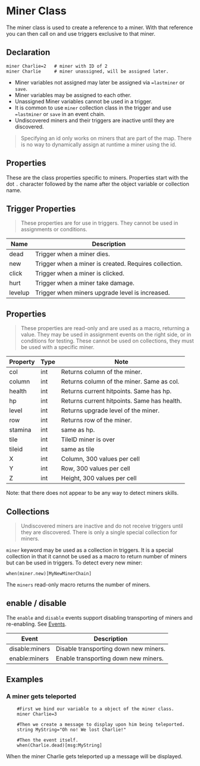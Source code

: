# Miner Class
The miner class is used to create a reference to a miner. With that reference you can then call on and use triggers exclusive to that miner.

## Declaration
```mms
miner Charlie=2   # miner with ID of 2
miner Charlie     # miner unassigned, will be assigned later.
```

- Miner variables not assigned may later be assigned via `=lastminer` or `save`.
- Miner variables may be assigned to each other.
- Unassigned Miner variables cannot be used in a trigger.
- It is common to use `miner` collection class in the trigger and use `=lastminer` or `save` in an event chain.
- Undiscovered miners and their triggers are inactive until they are discovered.

>Specifying an id only works on miners that are part of the map. There is no way to dynamically assign at runtime a miner using the id.

## Properties
These are the class properties specific to miners.  Properties start with the dot `.` character followed by the name after the object variable or collection name.


## Trigger Properties 
>These properties are for use in triggers. They cannot be used in assignments or conditions.

|Name|Description|
|---|---|
|dead|Trigger when a miner dies.|
|new|Trigger when a miner is created. Requires collection. |
|click|Trigger when a miner is clicked.|
|hurt|Trigger when a miner take damage.|
|levelup|Trigger when miners upgrade level is increased.|

## Properties
>These properties are read-only and are used as a macro, returning a value. They may be used in assignment events on the right side, or in conditions for testing. These cannot be used on collections, they must be used with a specific miner.

|Property|Type|Note|
|---|---|---|
|col|int|Returns column of the miner.|
|column|int|Returns column of the miner. Same as col.|
|health|int|Returns current hitpoints. Same has hp.|
|hp|int|Returns current hitpoints. Same has health.|
|level|int|Returns upgrade level of the miner.|
|row|int|Returns row of the miner.|
|stamina|int|same as hp.|
|tile|int|TileID miner is over|
|tileid|int|same as tile|
|X|int|Column, 300 values per cell|
|Y|int|Row, 300 values per cell|
|Z|int|Height, 300 values per cell|

Note: that there does not appear to be any way to detect miners skills.

## Collections

>Undiscovered miners are inactive and do not receive triggers until they are discovered. There is only a single special collection for miners.


`miner` keyword may be used as a collection in triggers.  It is a special collection in that it cannot be used as a macro to return number of miners but can be used in triggers. To detect every new miner:
```msg
when(miner.new)[MyNewMinerChain]
```

The `miners` read-only macro returns the number of miners.

## enable / disable
The `enable` and `disable` events support disabling transporting of miners and re-enabling. See [Events](_pages/Events).

|Event|Description|
|---|---|
|disable:miners|Disable transporting down new miners.|
|enable:miners|Enable transporting down new miners.|

## Examples 

### A miner gets teleported 

```mms
	#First we bind our variable to a object of the miner class.
	miner Charlie=3
	
	#Then we create a message to display upon him being teleported.
	string MyString="Oh no! We lost Charlie!"

	#Then the event itself.
	when(Charlie.dead)[msg:MyString]
```

When the miner Charlie gets teleported up a message will be displayed.